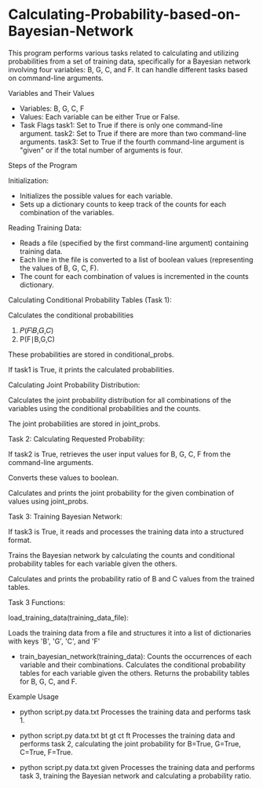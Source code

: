 # Calculating-Probability-based-on-Bayesian-Network
This program performs various tasks related to calculating and utilizing probabilities from a set of training data, specifically for a Bayesian network involving four variables: B, G, C, and F. It can handle different tasks based on command-line arguments.

Variables and Their Values
- Variables: B, G, C, F
- Values: Each variable can be either True or False.
- Task Flags
task1: Set to True if there is only one command-line argument.
task2: Set to True if there are more than two command-line arguments.
task3: Set to True if the fourth command-line argument is "given" or if the total number of arguments is four.

Steps of the Program

Initialization:

- Initializes the possible values for each variable.
- Sets up a dictionary counts to keep track of the counts for each combination of the variables.
  
Reading Training Data:

- Reads a file (specified by the first command-line argument) containing training data.
- Each line in the file is converted to a list of boolean values (representing the values of B, G, C, F).
- The count for each combination of values is incremented in the counts dictionary.

Calculating Conditional Probability Tables (Task 1):

Calculates the conditional probabilities 
1. 𝑃(𝐹∣𝐵,𝐺,𝐶)
2. P(F∣B,G,C)

These probabilities are stored in conditional_probs.

If task1 is True, it prints the calculated probabilities.

Calculating Joint Probability Distribution:

Calculates the joint probability distribution for all combinations of the variables using the conditional probabilities and the counts.

The joint probabilities are stored in joint_probs.

Task 2: Calculating Requested Probability:

If task2 is True, retrieves the user input values for B, G, C, F from the command-line arguments.

Converts these values to boolean.

Calculates and prints the joint probability for the given combination of values using joint_probs.

Task 3: Training Bayesian Network:

If task3 is True, it reads and processes the training data into a structured format.

Trains the Bayesian network by calculating the counts and conditional probability tables for each variable given the others.

Calculates and prints the probability ratio of B and C values from the trained tables.

Task 3 Functions:

load_training_data(training_data_file):

Loads the training data from a file and structures it into a list of dictionaries with keys 'B', 'G', 'C', and 'F'

- train_bayesian_network(training_data):
Counts the occurrences of each variable and their combinations.
Calculates the conditional probability tables for each variable given the others.
Returns the probability tables for B, G, C, and F.

Example Usage

- python script.py data.txt
Processes the training data and performs task 1.

- python script.py data.txt bt gt ct ft
Processes the training data and performs task 2, calculating the joint probability for B=True, G=True, C=True, F=True.

- python script.py data.txt given
Processes the training data and performs task 3, training the Bayesian network and calculating a probability ratio.
